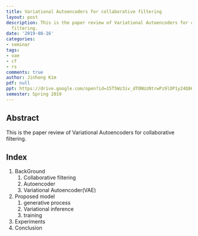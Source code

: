 ```yaml
---
title: Variational Autoencoders for collaborative filtering
layout: post
description: This is the paper review of Variational Autoencoders for collaborative
  filtering.
date: '2019-08-16'
categories:
- seminar
tags:
- vae
- cf
- rs
comments: true
author: Jinhong Kim
pdf: null
ppt: https://drive.google.com/open?id=15T5Wz3iv_dTONUzNtrwPz9lOP1y24Q86
semester: Spring 2019
---
```


<!-- Post name should be this form: today-title.md
        For example, 2019-08-02-hyperparameter-optimization.md -->

<!-- Fill the contents where --Fill-- exists -->
<!-- If you don't want to fill the --Fill--(not necessary) part, then remove them all.
        For example, pdf: -->
<!-- The example is in '_posts/2019-08-02-hyperparameter-optimization.md'>

<!-- For 'title' front matter, follow this format: This is Title Format -->
<!-- For 'description' front matter, follow this format: It is description. -->
<!-- For 'date' front matter, follow this format: 2019-01-01 -->
<!-- For 'tags' front matter, write down the tag in abbreviation
        For example, write down CV instead of Computer Science
        'tags' can be more than one. Follow the format: ["CV", "ML"] -->
<!-- For 'author' fron matter, write down your name in this format: Gildong Hong -->
<!-- For 'pdf' and 'ppt' front matter, if you have the attachment files, write down the url -->

## Abstract
This is the paper review of Variational Autoencoders for collaborative filtering.

## Index
1. BackGround
   1. Collaborative filtering
   2. Autoencoder
   3. Variational Autoencoder(VAE)
2. Proposed model
   1. generative process
   2. Variational inference
   3. training
3. Experiments
4. Conclusion

<!-- You can add more information below -->
